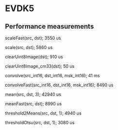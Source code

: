# EVDK5

## Performance measurements

scaleFast(src, dst);
3550 us

scale(src, dst);
5860 us

clearUint8Image(dst);
910 us

clearUint8Image_cm33(dst);
50 us

convolve(src_int16, dst_int16, msk_int16);
41 ms

convolveFast(src_int16, dst_int16, msk_int16);
8490 us

mean(src, dst, 3);
42940 us

meanFast(src, dst);
8990 us

threshold2Means(src, dst, 1);
4940 us

thresholdOtsu(src, dst, 1);
3080 us